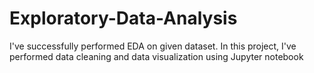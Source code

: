 # Exploratory-Data-Analysis
I've successfully performed EDA on given dataset. In this project, I've performed data cleaning and data visualization using Jupyter notebook
